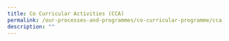 ```yaml
---
title: Co Curricular Activities (CCA)
permalink: /our-processes-and-programmes/co-curricular-programme/cca
description: ""
---
```

